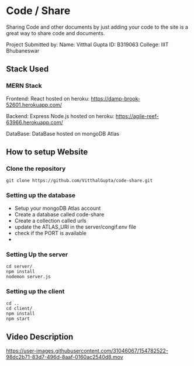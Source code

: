 # Code / Share

Sharing Code and other documents by just adding your code to the site is a great way to share code and documents.

Project Submitted by:
Name: Vitthal Gupta
ID: B319063
College: IIIT Bhubaneswar

## Stack Used
### MERN Stack

Frontend: React 
    hosted on heroku: https://damp-brook-52601.herokuapp.com/

Backend: Express Node.js
    hosted on heroku: https://agile-reef-63966.herokuapp.com/

DataBase: DataBase
    hosted on mongoDB Atlas

## How to setup Website

### Clone the repository
```
git clone https://github.com/VitthalGupta/code-share.git
```
### Setting up the database

- Setup your mongoDB Atlas account
- Create a database called code-share
- Create a collection called urls
- update the ATLAS_URI in the server/congif.env file
- check if the PORT is available
- 
### Setting Up the server

```
cd server/
npm install
nodemon server.js
```
### Setting up the client
```
cd ..
cd client/
npm install
npm start
```
## Video Description
https://user-images.githubusercontent.com/31046067/154782522-98dc2b71-83d7-496d-8aaf-0160ac2540d8.mov

